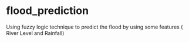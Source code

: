 # flood_prediction
Using fuzzy logic technique to predict the flood  by using some features ( River Level and Rainfall)
